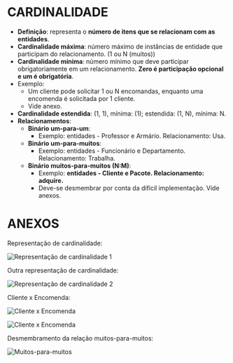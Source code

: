 # CARDINALIDADE
*   **Definição**: representa o **número de itens que se relacionam com as entidades**.
*   **Cardinalidade máxima**: número máximo de instâncias de entidade que participam do relacionamento. (1 ou N (muitos))
*   **Cardinalidade mínima**: número mínimo que deve participar obrigatoriamente em um relacionamento. **Zero é participação opcional e um é obrigatória**.
*   Exemplo:
    *   Um cliente pode solicitar 1 ou N encomandas, enquanto uma encomenda é solicitada por 1 cliente.
    *   Vide anexo.
*   **Cardinalidade estendida**: (1, 1), mínima: (1); estendida: (1, N), mínima: N.
*   **Relacionamentos**:
    *   **Binário um-para-um**:
        *   Exemplo: entidades - Professor e Armário. Relacionamento: Usa.
    *   **Binário um-para-muitos**:
        *   Exemplo: entidades - Funcionário e Departamento. Relacionamento: Trabalha.
    *   **Binário muitos-para-muitos (N:M)**:
        *   Exemplo: **entidades - Cliente e Pacote. Relacionamento: adquire.**
        *   Deve-se desmembrar por conta da difícil implementação. Vide anexos.

# ANEXOS
Representação de cardinalidade:

![Representação de cardinalidade 1](https://snag.gy/7JRLQP.jpg)

Outra representação de cardinalidade:

![Representação de cardinalidade 2](https://snag.gy/hfAxP4.jpg)

Cliente x Encomenda:

![Cliente x Encomenda](https://snag.gy/8AJjO4.jpg)

![Cliente x Encomenda](https://snag.gy/qJZSxy.jpg)

Desmembramento da relação muitos-para-muitos:

![Muitos-para-muitos](https://snag.gy/FJzU8N.jpg)